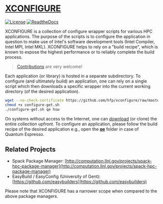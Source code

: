 # [XCONFIGURE](https://github.com/hfp/xconfigure/raw/master/xconfigure.pdf)

[![License](https://img.shields.io/badge/license-BSD3-blue.svg)](LICENSE.md) [![ReadtheDocs](http://readthedocs.org/projects/xconfigure/badge/?version=latest "Read the Docs")](http://xconfigure.readthedocs.io/)

XCONFIGURE is a collection of configure wrapper scripts for various HPC applications. The purpose of the scripts is to configure the application in question to make use of Intel's software development tools (Intel Compiler, Intel MPI, Intel MKL). XCONFIGURE helps to rely on a "build recipe", which is known to expose the highest performance or to reliably complete the build process.

> [Contributions](CONTRIBUTING.md#contributing) are very welcome!

Each application (or library) is hosted in a separate subdirectory. To configure (and ultimately build) an application, one can rely on a single script which then downloads a specific wrapper into the current working directory (of the desired application).

```bash
wget --no-check-certificate https://github.com/hfp/xconfigure/raw/master/configure-get.sh
chmod +x configure-get.sh
./configure-get.sh qe hsw
```

On systems without access to the Internet, one can [download](https://github.com/hfp/xconfigure/archive/master.zip) (or clone) the entire collection upfront. To configure an application, please follow the build recipe of the desired application e.g., open the **[qe](qe/README.md#quantum-espresso-qe)** folder in case of Quantum Espresso.

## Related Projects

* Spack Package Manager: [http://computation.llnl.gov/projects/spack-hpc-package-manager](http://computation.llnl.gov/projects/spack-hpc-package-manager)
* EasyBuild / EasyConfig (University of Gent): [https://github.com/easybuilders](https://github.com/easybuilders)

Please note that XCONFIGURE has a narrower scope when compared to the above package managers.

